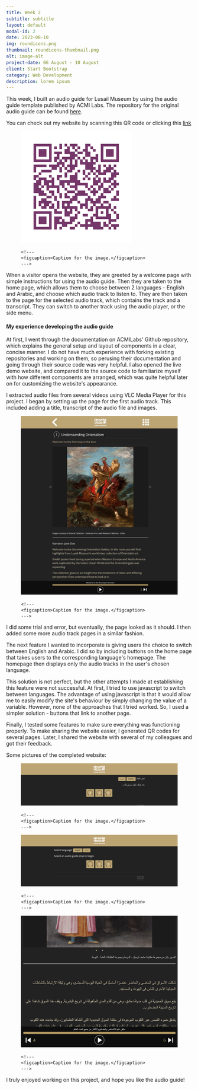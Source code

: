 ```yaml
---
title: Week 2
subtitle: subtitle
layout: default
modal-id: 2
date: 2023-08-10
img: roundicons.png
thumbnail: roundicons-thumbnail.png
alt: image-alt
project-date: 06 August - 10 August
client: Start Bootstrap
category: Web Development
description: lorem ipsum
---
```



This week, I built an audio guide for Lusail Museum by using the audio guide template published by ACMI Labs. The repository for the original audio guide can be found [here](https://github.com/ACMILabs/static-museum-audio-guide).

You can check out my website by scanning this QR code or clicking this [link](https://sadia-qm-audio.github.io/static-museum-audio-guide/welcome/)

<figure>
    <img src="img/portfolio/audio-qr-code.png" class="img-responsive img-centered" alt="QR code that links to audio guide">
    
    <!---
    <figcaption>Caption for the image.</figcaption>
    --->

</figure>

When a visitor opens the website, they are greeted by a welcome page with simple instructions for using the audio guide. Then they are taken to the home page, which allows them to choose between 2 languages - English and Arabic, and choose which audio track to listen to. They are then taken to the page for the selected audio track, which contains the track and a transcript. They can switch to another track using the audio player, or the side menu.

#### My experience developing the audio guide

At first, I went through the documentation on ACMILabs' Github repository, which explains the general setup and layout of components in a clear, concise manner. I do not have much experience with forking existing repositories and working on them, so perusing their documentation and going through their source code was very helpful. I also opened the live demo website, and compared it to the source code to familiarize myself with how different components are arranged, which was quite helpful later on for customizing the website's appearance.

I extracted audio files from several videos using VLC Media Player for this project. I began by setting up the page for the first audio track. This included adding a title, transcript of the audio file and images. 

<figure>
    <img src="img/portfolio/audio-one.jpeg" class="img-responsive img-centered" alt="Audio track page">
    
    <!---
    <figcaption>Caption for the image.</figcaption>
    --->

</figure>

I did some trial and error, but eventually, the page looked as it should. I then added some more audio track pages in a similar fashion.

The next feature I wanted to incorporate is giving users the choice to switch between English and Arabic. I did so by including buttons on the home page that takes users to the corresponding language's homepage. The homepage then displays only the audio tracks in the user's chosen language.

This solution is not perfect, but the other attempts I made at establishing this feature were not successful. At first, I tried to use javascript to switch between languages. The advantage of using javascript is that it would allow me to easily modify the site's behaviour by simply changing the value of a variable. However, none of the approaches that I tried worked. So, I used a simpler solution - buttons that link to another page. 

Finally, I tested some features to make sure everything was functioning properly. To make sharing the website easier, I generated QR codes for several pages. Later, I shared the website with several of my colleagues and got their feedback. 

Some pictures of the completed website:

<figure>
    <img src="img/portfolio/audio-home-arabic.png" class="img-responsive img-centered" alt="Home page for Arabic">
    
    <!---
    <figcaption>Caption for the image.</figcaption>
    --->

</figure>

<figure>
    <img src="img/portfolio/audio-home.png" class="img-responsive img-centered" alt="Home page for English">
    
    <!---
    <figcaption>Caption for the image.</figcaption>
    --->

</figure>

<figure>
    <img src="img/portfolio/playerandtranscript.png" class="img-responsive img-centered" alt="Audio Track Player and Transcript">
    
    <!---
    <figcaption>Caption for the image.</figcaption>
    --->

</figure>

I truly enjoyed working on this project, and hope you like the audio guide!
